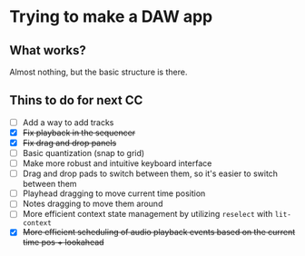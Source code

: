 # Trying to make a DAW app

## What works?

Almost nothing, but the basic structure is there.

## Thins to do for next CC

- [ ] Add a way to add tracks
- [x] ~~Fix playback in the sequencer~~
- [x] ~~Fix drag and drop panels~~
- [ ] Basic quantization (snap to grid)
- [ ] Make more robust and intuitive keyboard interface
- [ ] Drag and drop pads to switch between them, so it's easier to switch between them
- [ ] Playhead dragging to move current time position
- [ ] Notes dragging to move them around
- [ ] More efficient context state management by utilizing `reselect` with `lit-context`
- [x] ~~More efficient scheduling of audio playback events based on the current time pos + lookahead~~